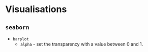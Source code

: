 # Visualisations

## `seaborn`

* `barplot`
	* `alpha` - set the transparency with a value between 0 and 1.
